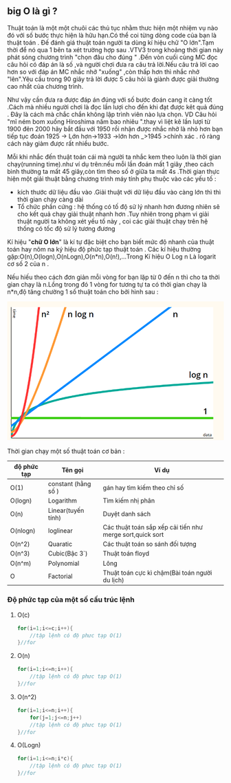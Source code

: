 
## big O là gì ?



Thuật toán là một một chuôi các thủ tục nhằm thưc hiện một nhiệm vụ nào đó với số bước thực hiện là hữu hạn.Có thể coi từng dòng code của bạn là thuật toán . Đế đánh giá thuật toán người ta dùng kí hiệu chữ "O lớn".Tạm thời để nó qua 1 bên ta xét trường hợp sau .VTV3 trong khoảng thời gian này phát sóng chương trình "chọn đâu cho đúng " .Đến vòn cuối cùng MC đọc câu hỏi có đáp án là số ,và người chơi đưa ra câu trả lời.Nếu câu trả lời cao hơn so với đáp án MC nhắc nhở "xuống" ,còn thấp hơn thì nhắc nhở "lên".Yêu cầu trong 90 giây trả lời được 5 câu hỏi là giành được giải thường cao nhất của chương trình.

Như vậy cần đưa ra được đáp án đúng với số bước đoán cang it càng tốt .Cách mà nhiều người chơi là đọc lần lượi cho đến khi đạt được kêt quả đúng . Đây là cách mà chắc chắn không lập trình viên nào lựa chọn.
    VD Câu hỏi "mĩ ném bom xuống Hiroshima năm bao nhiêu ".thay vì liệt kê lần lượi từ 1900 đên 2000 hãy bắt đầu với 1950 rồi nhận được nhắc nhở là nhỏ hơn bạn tiếp tục đoán 1925 -> Lớn hơn->1933 ->lớn hơn _>1945 >chính xác . rõ ràng cách này giảm được rất nhiều bước. 

Mỗi khi nhắc đến thuật toán cái mà người ta nhắc kem theo luôn là thời gian chạy(running time).như ví dụ trên:nếu mỗi lần đoán mất 1 giây ,theo cách bình thường ta mất 45 giây,còn tìm theo số ở giữa ta mất 4s .Thời gian thực hiện một giải thuật bằng chương trình máy tính phụ thuộc vào các yếu tố :

+ kích thước dữ liệu đầu vào .Giải thuật với dữ liệu đầu vào càng lớn thì  thì thời gian chạy càng dài 
+ Tổ chức phần cứng : hệ thống có tố độ sử lý nhanh hơn đương nhiên  sẽ cho kết quả chạy giải thuật nhanh hơn .Tuy nhiên trong phạm vi giải thuật người ta không xét yếu tố này , coi các giải thuật chạy trên hệ thống có tốc độ sử lý tương đương 

Kí hiệu "**chữ O lớn**"  là kí tự đặc biệt cho bạn biết mức độ nhanh của thuật toán hay nôm na ký hiệu độ phức tạp thuật toán . Các kí hiệu thường gặp:O(n),O(logn),O(nLogn),O(n*n),O(n!),...Trong Kí hiệu O Log n Là logarit cơ số 2 của n .

Nếu hiếu theo cách đơn giản mỗi vòng for bạn lặp từ 0 đến n thì cho ta thời gian chạy là n.Lồng trong đó 1 vòng for tương tự ta có thời gian chạy là n*n,độ tăng chường 1 số thuật toán cho bởi hình sau   :

![image-20200818114827207](image-20200818114827207.png)

Thời gian chạy một số thuật toán cơ bản :

| độ phức tạp | Tên gọi             | Ví dụ                                                     |
| ----------- | ------------------- | --------------------------------------------------------- |
| O(1)        | constant (hằng số ) | gán hay tìm kiếm theo chỉ số                              |
| O(logn)     | Logarithm           | Tìm kiếm nhị phân                                         |
| O(n)        | Linear(tuyến tính)  | Duyệt danh sách                                           |
| O(nlogn)    | loglinear           | Các thuật toán sắp xếp cải tiến như merge sort,quick sort |
| O(n^2)      | Quaratic            | Các thuật toán so sánh đối tượng                          |
| O(n^3)      | Cubic(Bậc 3`)       | Thuật toán floyd                                          |
| O(n^m)      | Polynomial          | Lông                                                      |
| O           | Factorial           | Thuật toán cực kì chậm(Bài toán người du lịch)            |



### Độ phức tạp của một số cấu trúc lệnh 

1. O(c)

   ```c
   for(i=1;i<=c;i++){
       //tập lệnh có độ phưc tạp O(1)
   }//for 
   ```

2. O(n)  

   ``` c
   for(i=1;i<=n;i++){
       //tập lệnh có độ phưc tạp O(1)
   }//for
   ```

3. O(n^2) 

   ``` c
   for(i=1;i<=n;i++){
       for(j=1;j<=n;j++)
       //tập lệnh có độ phưc tạp O(1)
   }//for
   ```

4. O(Logn)

   ``` c
   for(i=1;i<=n;i*c){
       //tập lệnh có độ phưc tạp O(1)
   }//for
   ```

   
